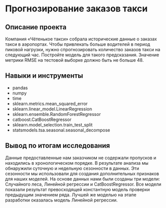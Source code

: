 # Прогнозирование заказов такси

## Описание проекта

Компания «Чётенькое такси» собрала исторические данные о заказах такси в аэропортах. Чтобы привлекать больше водителей в период пиковой нагрузки, нужно спрогнозировать количество заказов такси на следующий час. Постройте модель для такого предсказания.
Значение метрики RMSE на тестовой выборке должно быть не больше 48.

## Навыки и инструменты

- pandas
- numpy
- time
- sklearn.metrics.mean_squared_error
- sklearn.linear_model.LinearRegression
- sklearn.ensemble.RandomForestRegressor
- catboost.CatBoostRegressor
- sklearn.model_selection.train_test_split
- statsmodels.tsa.seasonal.seasonal_decompose

## Вывод по итогам исследования
Данные предоставленные нам заказчиком не содержали пропусков и находились в хронологическом порядке. В результате анализа мы обнаружили суточную и недельную сезонности в данных. Эти сезонности мы использовали для создания дополнительных признаков для наших моделей.
На основе данных нами были созданы три модели: Случайного леса, Линейной регрессии и CatBoostRegressor. Все модели показали результат превосходящей константную модель проверки предыдущим значением ряда.
Лучшей же моделью на этапе разработки оказалась модель Линейной регрессии.
